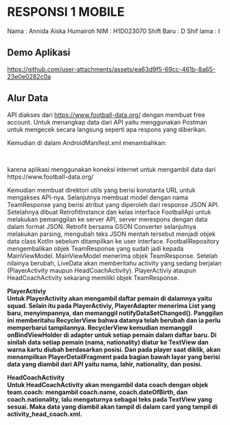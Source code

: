 # RESPONSI 1 MOBILE

Nama       : Annida Aiska Humairoh
NIM        : H1D023070
Shift Baru : D
Shif lama  : I

## Demo Aplikasi
 


https://github.com/user-attachments/assets/ea63d9f5-69cc-461b-8a65-23e0e0282c0a




## Alur Data
API diakses dari https://www.football-data.org/ dengan membuat free account. Untuk menangkap data dari API yaitu menggunakan Postman 
untuk mengecek secara langsung seperti apa respons yang diberikan. 

Kemudian di dalam AndroidManifest.xml menambahkan: <br>
 ```<uses-permission android:name="android.permission.INTERNET" />
 ```
<br>
karena aplikasi menggunakan koneksi internet untuk mengambil data dari https://www.football-data.org/

Kemudian membuat direktori utils yang berisi konstanta URL untuk mengakses API-nya. Selanjutnya membuat model dengan nama TeamResponse yang berisi atribut yang diperoleh dari response JSON API.
Setelahnya dibuat RetrofitInstance dan kelas interface FootballApi untuk melakukan pemanggilan ke server API, server merespons dengan data dalam format JSON. Retrofit bersama GSON Converter selanjutnya melakukan parsing, mengubah teks JSON mentah tersebut menjadi objek data class Kotlin sebelum ditampilkan ke user interface.
FootballRepository mengembalikan objek TeamResponse yang sudah jadi kepada MainViewModel. 
MainViewModel menerima objek TeamResponse. Setelah nilainya berubah, LiveData akan memberitahu activity yang sedang berjalan (PlayerActivity maupun HeadCoachActivity).
PlayerActiviy ataupun HeadCoachActivity sekarang memiliki objek TeamResponse. <br>

<b>PlayerActiviy<b> <br>
Untuk PlayerActivity akan mengambil daftar pemain di dalamnya yaitu squad.
Selain itu pada PlayerActiviy, PlayerAdapter menerima List<Player> yang baru, menyimpannya, dan memanggil notifyDataSetChanged(). Panggilan ini memberitahu RecyclerView bahwa datanya telah berubah dan ia perlu memperbarui tampilannya.
RecyclerView kemudian memanggil onBindViewHolder di adapter untuk setiap pemain dalam daftar baru. Di sinilah data setiap pemain (nama, nationality) diatur ke TextView dan warna kartu diubah berdasarkan posisi. Dan pada player saat diklik, akan menampilkan PlayerDetailFragment pada bagian bawah layar yang berisi data yang diambil dari API yaitu nama, lahir, nationality, dan posisi.<br>

<b>HeadCoachActivity</b><br>
Untuk HeadCoachActivity akan mengambil data coach dengan objek team.coach: mengambil coach.name, coach.dateOfBirth, dan coach.nationality, lalu mengaturnya sebagai teks pada TextView yang sesuai. Maka data yang diambil akan tampil di dalam card yang tampil di activity_head_coach.xml.
